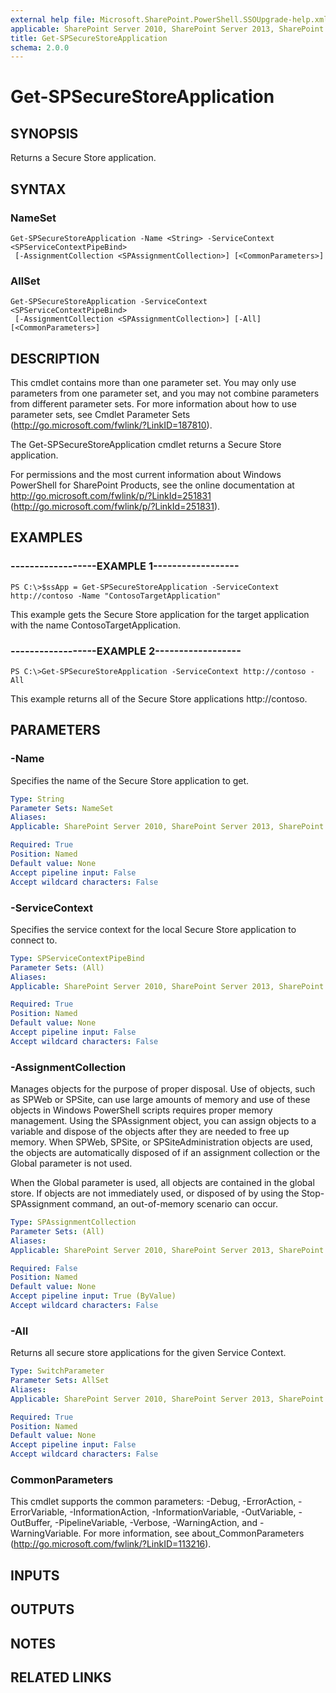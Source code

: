 ```yaml
---
external help file: Microsoft.SharePoint.PowerShell.SSOUpgrade-help.xml
applicable: SharePoint Server 2010, SharePoint Server 2013, SharePoint Server 2016, SharePoint Server 2019
title: Get-SPSecureStoreApplication
schema: 2.0.0
---
```


# Get-SPSecureStoreApplication

## SYNOPSIS
Returns a Secure Store application.

## SYNTAX

### NameSet
```
Get-SPSecureStoreApplication -Name <String> -ServiceContext <SPServiceContextPipeBind>
 [-AssignmentCollection <SPAssignmentCollection>] [<CommonParameters>]
```

### AllSet
```
Get-SPSecureStoreApplication -ServiceContext <SPServiceContextPipeBind>
 [-AssignmentCollection <SPAssignmentCollection>] [-All] [<CommonParameters>]
```

## DESCRIPTION
This cmdlet contains more than one parameter set.
You may only use parameters from one parameter set, and you may not combine parameters from different parameter sets.
For more information about how to use parameter sets, see Cmdlet Parameter Sets (http://go.microsoft.com/fwlink/?LinkID=187810).

The Get-SPSecureStoreApplication cmdlet returns a Secure Store application.

For permissions and the most current information about Windows PowerShell for SharePoint Products, see the online documentation at http://go.microsoft.com/fwlink/p/?LinkId=251831 (http://go.microsoft.com/fwlink/p/?LinkId=251831).

## EXAMPLES

### ------------------EXAMPLE 1------------------ 
```
PS C:\>$ssApp = Get-SPSecureStoreApplication -ServiceContext http://contoso -Name "ContosoTargetApplication"
```

This example gets the Secure Store application for the target application with the name ContosoTargetApplication.

### ------------------EXAMPLE 2------------------ 
```
PS C:\>Get-SPSecureStoreApplication -ServiceContext http://contoso -All
```

This example returns all of the Secure Store applications http://contoso.

## PARAMETERS

### -Name
Specifies the name of the Secure Store application to get.

```yaml
Type: String
Parameter Sets: NameSet
Aliases: 
Applicable: SharePoint Server 2010, SharePoint Server 2013, SharePoint Server 2016, SharePoint Server 2019

Required: True
Position: Named
Default value: None
Accept pipeline input: False
Accept wildcard characters: False
```

### -ServiceContext
Specifies the service context for the local Secure Store application to connect to.

```yaml
Type: SPServiceContextPipeBind
Parameter Sets: (All)
Aliases: 
Applicable: SharePoint Server 2010, SharePoint Server 2013, SharePoint Server 2016, SharePoint Server 2019

Required: True
Position: Named
Default value: None
Accept pipeline input: False
Accept wildcard characters: False
```

### -AssignmentCollection
Manages objects for the purpose of proper disposal. Use of objects, such as SPWeb or SPSite, can use large amounts of memory and use of these objects in Windows PowerShell scripts requires proper memory management. Using the SPAssignment object, you can assign objects to a variable and dispose of the objects after they are needed to free up memory. When SPWeb, SPSite, or SPSiteAdministration objects are used, the objects are automatically disposed of if an assignment collection or the Global parameter is not used.

When the Global parameter is used, all objects are contained in the global store. If objects are not immediately used, or disposed of by using the Stop-SPAssignment command, an out-of-memory scenario can occur.

```yaml
Type: SPAssignmentCollection
Parameter Sets: (All)
Aliases: 
Applicable: SharePoint Server 2010, SharePoint Server 2013, SharePoint Server 2016, SharePoint Server 2019

Required: False
Position: Named
Default value: None
Accept pipeline input: True (ByValue)
Accept wildcard characters: False
```

### -All
Returns all secure store applications for the given Service Context.

```yaml
Type: SwitchParameter
Parameter Sets: AllSet
Aliases: 
Applicable: SharePoint Server 2010, SharePoint Server 2013, SharePoint Server 2016, SharePoint Server 2019

Required: True
Position: Named
Default value: None
Accept pipeline input: False
Accept wildcard characters: False
```

### CommonParameters
This cmdlet supports the common parameters: -Debug, -ErrorAction, -ErrorVariable, -InformationAction, -InformationVariable, -OutVariable, -OutBuffer, -PipelineVariable, -Verbose, -WarningAction, and -WarningVariable. For more information, see about_CommonParameters (http://go.microsoft.com/fwlink/?LinkID=113216).

## INPUTS

## OUTPUTS

## NOTES

## RELATED LINKS

